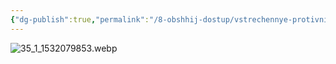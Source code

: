 ```yaml
---
{"dg-publish":true,"permalink":"/8-obshhij-dostup/vstrechennye-protivniki/ozhivlennyj-dospeh/"}
---
```


![35_1_1532079853.webp](/img/user/0.%20tech/%D0%98%D0%B7%D0%BE%D0%B1%D1%80%D0%B0%D0%B6%D0%B5%D0%BD%D0%B8%D1%8F/35_1_1532079853.webp)